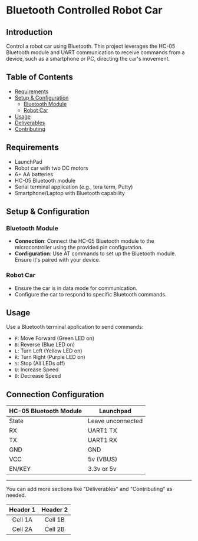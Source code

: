 
# Bluetooth Controlled Robot Car

## Introduction
Control a robot car using Bluetooth. This project leverages the HC-05 Bluetooth module and UART communication to receive commands from a device, such as a smartphone or PC, directing the car's movement.

## Table of Contents
- [Requirements](#requirements)
- [Setup & Configuration](#setup--configuration)
  - [Bluetooth Module](#bluetooth-module)
  - [Robot Car](#robot-car)
- [Usage](#usage)
- [Deliverables](#deliverables)
- [Contributing](#contributing)

## Requirements
- LaunchPad
- Robot car with two DC motors
- 6+ AA batteries
- HC-05 Bluetooth module
- Serial terminal application (e.g., tera term, Putty)
- Smartphone/Laptop with Bluetooth capability

## Setup & Configuration

### Bluetooth Module
- **Connection**: Connect the HC-05 Bluetooth module to the microcontroller using the provided pin configuration.
- **Configuration**: Use AT commands to set up the Bluetooth module. Ensure it's paired with your device.

### Robot Car
- Ensure the car is in data mode for communication.
- Configure the car to respond to specific Bluetooth commands.

## Usage
Use a Bluetooth terminal application to send commands:

- `F`: Move Forward (Green LED on)
- `B`: Reverse (Blue LED on)
- `L`: Turn Left (Yellow LED on)
- `R`: Turn Right (Purple LED on)
- `S`: Stop (All LEDs off)
- `U`: Increase Speed
- `D`: Decrease Speed

## Connection Configuration

| HC-05 Bluetooth Module | Launchpad         |
|------------------------|-------------------|
| State                  | Leave unconnected |
| RX                     | UART1 TX          |
| TX                     | UART1 RX          |
| GND                    | GND               |
| VCC                    | 5v (VBUS)         |
| EN/KEY                 | 3.3v or 5v        |

---

You can add more sections like "Deliverables" and "Contributing" as needed.


<center>

| Header 1 | Header 2 |
|:--------:|:--------:|
| Cell 1A  | Cell 1B  |
| Cell 2A  | Cell 2B  |

</center>
